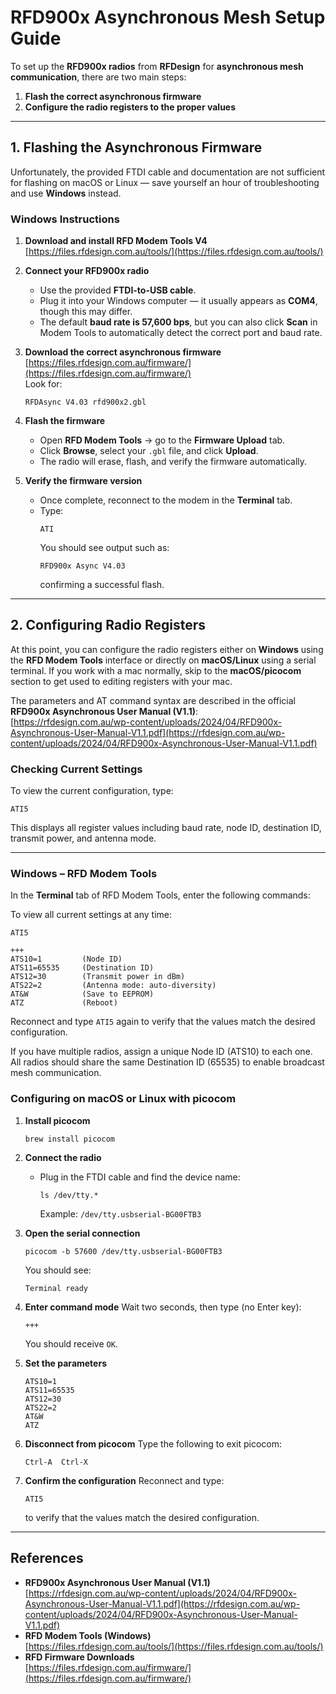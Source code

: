 # RFD900x Asynchronous Mesh Setup Guide

To set up the **RFD900x radios** from **RFDesign** for **asynchronous mesh communication**, there are two main steps:

1. **Flash the correct asynchronous firmware**  
2. **Configure the radio registers to the proper values**

---

## 1. Flashing the Asynchronous Firmware

Unfortunately, the provided FTDI cable and documentation are not sufficient for flashing on macOS or Linux — save yourself an hour of troubleshooting and use **Windows** instead.

### Windows Instructions

1. **Download and install RFD Modem Tools V4**  
   [https://files.rfdesign.com.au/tools/](https://files.rfdesign.com.au/tools/)

2. **Connect your RFD900x radio**  
   - Use the provided **FTDI-to-USB cable**.  
   - Plug it into your Windows computer — it usually appears as **COM4**, though this may differ.  
   - The default **baud rate is 57,600 bps**, but you can also click **Scan** in Modem Tools to automatically detect the correct port and baud rate.

3. **Download the correct asynchronous firmware**  
   [https://files.rfdesign.com.au/firmware/](https://files.rfdesign.com.au/firmware/)  
   Look for:  
   ```
   RFDAsync V4.03 rfd900x2.gbl
   ```

4. **Flash the firmware**
   - Open **RFD Modem Tools** → go to the **Firmware Upload** tab.  
   - Click **Browse**, select your `.gbl` file, and click **Upload**.  
   - The radio will erase, flash, and verify the firmware automatically.

5. **Verify the firmware version**
   - Once complete, reconnect to the modem in the **Terminal** tab.  
   - Type:
     ```
     ATI
     ```
     You should see output such as:
     ```
     RFD900x Async V4.03
     ```
     confirming a successful flash.

---

## 2. Configuring Radio Registers

At this point, you can configure the radio registers either on **Windows** using the **RFD Modem Tools** interface or directly on **macOS/Linux** using a serial terminal. If you work with a mac normally, skip to the **macOS/picocom** section to get used to editing registers with your mac.

The parameters and AT command syntax are described in the official **RFD900x Asynchronous User Manual (V1.1)**:  
[https://rfdesign.com.au/wp-content/uploads/2024/04/RFD900x-Asynchronous-User-Manual-V1.1.pdf](https://rfdesign.com.au/wp-content/uploads/2024/04/RFD900x-Asynchronous-User-Manual-V1.1.pdf)

### Checking Current Settings

To view the current configuration, type:
```
ATI5
```
This displays all register values including baud rate, node ID, destination ID, transmit power, and antenna mode.

---

### Windows – RFD Modem Tools

In the **Terminal** tab of RFD Modem Tools, enter the following commands:

To view all current settings at any time:
```
ATI5
```

```
+++
ATS10=1         (Node ID)
ATS11=65535     (Destination ID)
ATS12=30        (Transmit power in dBm)
ATS22=2         (Antenna mode: auto-diversity)
AT&W            (Save to EEPROM)
ATZ             (Reboot)
```

Reconnect and type ```ATI5``` again to verify that the values match the desired configuration.

If you have multiple radios, assign a unique Node ID (ATS10) to each one. All radios should share the same Destination ID (65535) to enable broadcast mesh communication.

### Configuring on macOS or Linux with picocom

1. **Install picocom**
   ```
   brew install picocom
   ```

2. **Connect the radio**
   - Plug in the FTDI cable and find the device name:
     ```
     ls /dev/tty.*
     ```
     Example: `/dev/tty.usbserial-BG00FTB3`

3. **Open the serial connection**
   ```
   picocom -b 57600 /dev/tty.usbserial-BG00FTB3
   ```
   You should see:
   ```
   Terminal ready
   ```

4. **Enter command mode**
   Wait two seconds, then type (no Enter key):
   ```
   +++
   ```
   You should receive `OK`.

5. **Set the parameters**
   ```
   ATS10=1
   ATS11=65535
   ATS12=30
   ATS22=2
   AT&W
   ATZ
   ```

6. **Disconnect from picocom**
   Type the following to exit picocom:
   ```
   Ctrl-A  Ctrl-X
   ```

8. **Confirm the configuration**
   Reconnect and type:
   ```
   ATI5
   ```
   to verify that the values match the desired configuration.

---

## References

- **RFD900x Asynchronous User Manual (V1.1)**  
  [https://rfdesign.com.au/wp-content/uploads/2024/04/RFD900x-Asynchronous-User-Manual-V1.1.pdf](https://rfdesign.com.au/wp-content/uploads/2024/04/RFD900x-Asynchronous-User-Manual-V1.1.pdf)
- **RFD Modem Tools (Windows)**  
  [https://files.rfdesign.com.au/tools/](https://files.rfdesign.com.au/tools/)
- **RFD Firmware Downloads**  
  [https://files.rfdesign.com.au/firmware/](https://files.rfdesign.com.au/firmware/)
